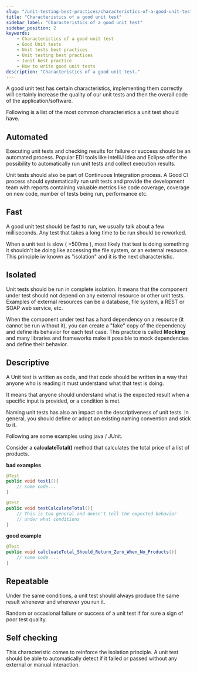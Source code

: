 ```yaml
---
slug: "/unit-testing-best-practices/characteristics-of-a-good-unit-test/"
title: "Characteristics of a good unit test"
sidebar_label: "Characteristics of a good unit test"
sidebar_position: 2
keywords:
    - Characteristics of a good unit test
    - Good Unit tests
    - Unit tests best practices
    - Unit testing best practices
    - Junit best practice
    - How to write good unit tests
description: "Characteristics of a good unit test."
---
```


A good unit test has certain characteristics, implementing them correctly will certainly increase the quality of our unit tests and then the overall code of the application/software. 

Following is a list of the most common characteristics a unit test should have.

## Automated

Executing unit tests and checking results for failure or success should be an automated process. 
Popular EDI tools like IntelliJ Idea and Eclipse offer the possibility to automatically run unit tests and collect execution results.

Unit tests should also be part of Continuous Integration process. A Good CI process should systematically run unit tests and provide the development team with reports containing valuable metrics like code coverage, coverage on new code, number of tests being run, performance etc. 

## Fast

A good unit test should be fast to run, we usually talk about a few milliseconds. Any test that takes a long time to be run should be reworked.

When a unit test is slow ( >500ms ), most likely that test is doing something it shouldn't be doing like accessing the file system, or an external resource. This principle iw known as "isolation" and it is the next characteristic.

## Isolated

Unit tests should be run in complete isolation. It means that the component under test should not depend on any external resource or other unit tests. Examples of external resources can be a database, file system, a REST or SOAP web service, etc.

When the component under test has a hard dependency on a resource (it cannot be run without it), you can create a "fake" copy of the dependency and define its behavior for each test case. This practice is called **Mocking** and many libraries and frameworks make it possible to mock dependencies and define their behavior.

## Descriptive

A Unit test is written as code, and that code should be written in a way that anyone who is reading it must understand what that test is doing. 

It means that anyone should understand what is the expected result when a specific input is provided, or a condition is met.

Naming unit tests has also an impact on the descriptiveness of unit tests. In general, you should define or adopt an existing naming convention and stick to it.

Following are some examples using java / JUnit.

Consider a **calculateTotal()** method that calculates the total price of a list of products.

**bad examples**
```java
@Test
public void test1(){
    // some code...    
}

@Test
public void testCalculateTotal(){
    // This is too general and doesn't tell the expected behavior
    // under what conditions    
}

```

**good example**

```java
@Test
public void calcluateTotal_Should_Return_Zero_When_No_Products(){
    // some code ...
}

```

## Repeatable

Under the same conditions, a unit test should always produce the same result whenever and wherever you run it. 

Random or occasional failure or success of a unit test if for sure a sign of poor test quality.


## Self checking

This characteristic comes to reinforce the isolation principle. A unit test should be able to automatically detect if it failed or passed without any external or manual interaction. 





